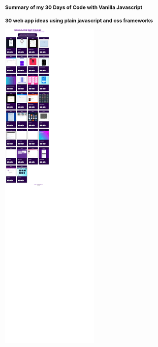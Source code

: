 ### Summary of my 30 Days of Code with Vanilla Javascript
### 30 web app ideas using plain javascript and css frameworks
![The image of the page](30daysPage.png)

